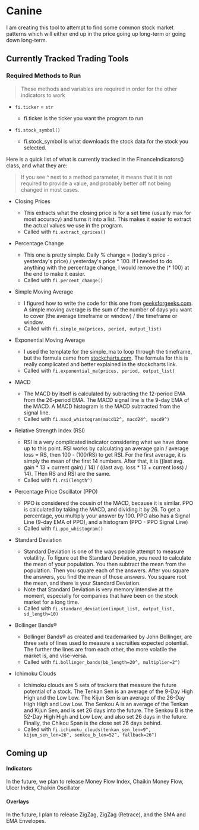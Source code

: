 # Canine

I am creating this tool to attempt to find some common stock market patterns which will either end up in the price going up long-term or going down long-term.  

## Currently Tracked Trading Tools

### Required Methods to Run
> These methods and variables are required in order for the other indicators to work  

- `fi.ticker` = `str`
    - fi.ticker is the ticker you want the program to run

- `fi.stock_symbol()`
    - fi.stock_symbol is what downloads the stock data for the stock you selected.

Here is a quick list of what is currently tracked in the FinanceIndicators() class, and what they are:  

> If you see ^ next to a method parameter, it means that it is not required to provide a value, and probably better off not being changed in most cases.  

- Closing Prices
    - This extracts what the closing price is for a set time (usually max for most accuracy) and turns it into a list. This makes it easier to extract the actual values we use in the program. 
    - Called with `fi.extract_cprices()`
- Percentage Change
    - This one is pretty simple. Daily % change = (today's price - yesterday's price) / yesterday's price * 100. If I needed to do anything with the percentage change, I would remove the (* 100) at the end to make it easier. 
    - Called with `fi.percent_change()`
- Simple Moving Average
    - I figured how to write the code for this one from [geeksforgeeks.com](https://www.geeksforgeeks.org/how-to-calculate-moving-averages-in-python/). A simple moving average is the sum of the number of days you want to cover (the average timeframe or window) / the timeframe or window. 
    - Called with `fi.simple_ma(prices, period, output_list)`
- Exponential Moving Average
    - I used the template for the simple_ma to loop through the timeframe, but the formula came from [stockcharts.com](https://school.stockcharts.com/doku.php?id=technical_indicators:moving_averages). The formula for this is really complicated and better explained in the stockcharts link. 
    - Called with `fi.exponential_ma(prices, period, output_list)`
- MACD
    - The MACD by itself is calculated by subracting the 12-period EMA from the 26-period EMA. The MACD signal line is the 9-day EMA of the MACD. A MACD histogram is the MACD subtracted from the signal line.
    - Called with `fi.macd_whistogram(macd12^, macd24^, macd9^)`
- Relative Strength Index (RSI)
    - RSI is a very complicated indicator considering what we have done up to this point. RSI works by calculating an average gain / average loss = RS, then 100 - (100/RS) to get RSI. For the first average, it is simply the mean of the first 14 numbers. After that, it is ((last avg. gain * 13 + current gain) / 14) / ((last avg. loss * 13 + current loss) / 14). THen RS and RSI are the same.
    - Called with `fi.rsi(length^)`
- Percentage Price Oscillator (PPO)
    - PPO is considered the cousin of the MACD, because it is similar. PPO is calculated by taking the MACD, and dividing it by 26. To get a percentage, you multiply your answer by 100. PPO also has a Signal Line (9-day EMA of PPO), and a histogram (PPO - PPO Signal Line)
    - Called with `fi.ppo_whistogram()`
- Standard Deviation
    - Standard Deviation is one of the ways people attempt to measure volatility. To figure out the Standard Deviation, you need to calculate the mean of your population. You then subtract the mean from the population. Then you square each of the answers. After you square the answers, you find the mean of those answers. You square root the mean, and there is your Standard Deviation.  
    - Note that Standard Deviation is very memory intensive at the moment, especially for companies that have been on the stock market for a long time.  
    - Called with `fi.standard_deviation(input_list, output_list, sd_length=10)`

- Bollinger Bands&reg;
    - Bollinger Bands&reg; as created and teademarked by John Bollinger, are three sets of lines used to measure a secruities expected potential. The further the lines are from each other, the more volatile the market is, and vise-versa.
    - Called with `fi.bollinger_bands(bb_length=20^, multiplier=2^)`

- Ichimoku Clouds
    - Ichimoku clouds are 5 sets of trackers that measure the future potential of a stock. The Tenkan Sen is an average of the 9-Day High High and the Low Low. The Kijun Sen is an average of the 26-Day High High and Low Low. The Senkou A is an average of the Tenkan and Kijun Sen, and is set 26 days into the future. The Senkou B is the 52-Day High High and Low Low, and also set 26 days in the future. Finally, the Chikou Span is the close set 26 days behind.  
    - Called with `fi.ichimoku_clouds(tenkan_sen_len=9^, kijun_sen_len=26^, senkou_b_len=52^, fallback=26^)`


## Coming up

#### Indicators
In the future, we plan to release Money Flow Index, Chaikin Money Flow, Ulcer Index, Chaikin Oscillator  

#### Overlays
In the future, I plan to release ZigZag, ZigZag (Retrace), and the SMA and EMA Envelopes.  
